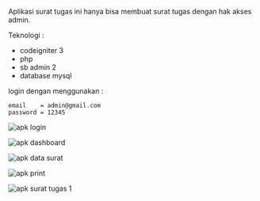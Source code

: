 Aplikasi surat tugas ini hanya bisa membuat surat tugas dengan  hak akses  admin.

Teknologi  :
- codeigniter 3
- php 
- sb admin 2
- database mysql

login dengan menggunakan :

	email    = admin@gmail.com
	password = 12345

![apk login](https://user-images.githubusercontent.com/82190659/161364181-15d1bd8a-c8b3-4e2f-8cae-43942c298f2f.png)


![apk dashboard](https://user-images.githubusercontent.com/82190659/161364189-0e886dc7-97cb-42c6-b6c1-143889711bfc.png)


![apk data surat](https://user-images.githubusercontent.com/82190659/161364196-50c21c2b-4d80-4731-b58e-80df9fbdeafe.png)


![apk print](https://user-images.githubusercontent.com/82190659/161364233-0cc9ed98-c659-4c5a-8ed2-a0d9d8d834c7.png)


![apk surat tugas 1](https://user-images.githubusercontent.com/82190659/161364244-e6662017-a8a7-4852-b3d3-696b5807d667.png)

